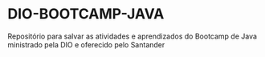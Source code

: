 # DIO-BOOTCAMP-JAVA
Repositório para salvar as atividades e aprendizados do Bootcamp de Java ministrado pela DIO e oferecido pelo Santander

